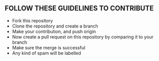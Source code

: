 ## FOLLOW THESE GUIDELINES TO CONTRIBUTE
- Fork this repository
- Clone the repository and create a branch
- Make your contribution, and push origin
- Now create a pull request on this repository by comparing it to your branch
- Make sure the merge is successful
- Any kind of spam will be labelled